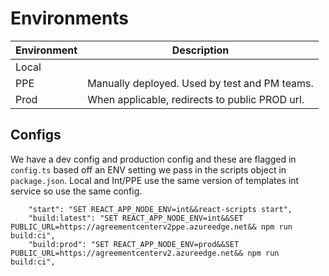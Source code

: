 # Environments

| Environment | Description                                    |
| ----------- | ---------------------------------------------- |
| Local       |                                                |
| PPE         | Manually deployed. Used by test and PM teams.  |
| Prod        | When applicable, redirects to public PROD url. |

## Configs

We have a dev config and production config and these are flagged in `config.ts` based off an ENV setting we pass in the scripts object in `package.json`. Local and Int/PPE use the same version of templates int service so use the same config.

```
    "start": "SET REACT_APP_NODE_ENV=int&&react-scripts start",
    "build:latest": "SET REACT_APP_NODE_ENV=int&&SET PUBLIC_URL=https://agreementcenterv2ppe.azureedge.net&& npm run build:ci",
    "build:prod": "SET REACT_APP_NODE_ENV=prod&&SET PUBLIC_URL=https://agreementcenterv2.azureedge.net&& npm run build:ci",
```
